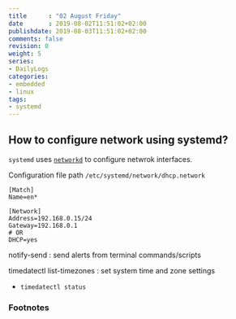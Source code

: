 ```yaml
---
title      : "02 August Friday"
date       : 2019-08-02T11:51:02+02:00
publishdate: 2019-08-03T11:51:02+02:00
comments: false
revision: 0
weight: 5
series:
- DailyLogs
categories:
- embedded
- linux
tags:
- systemd
---
```


## How to configure network using systemd?

`systemd` uses [`networkd`](https://en.wikipedia.org/wiki/Systemd#networkd) to configure netwrok interfaces.

Configuration file path `/etc/systemd/network/dhcp.network`

```
[Match]
Name=en*

[Network]
Address=192.168.0.15/24
Gateway=192.168.0.1
# OR
DHCP=yes
```

notify-send
: send alerts from terminal commands/scripts

timedatectl list-timezones
: set system time and zone settings
* `timedatectl status`


### Footnotes

[^1]: https://www.freedesktop.org/software/systemd/man/systemd.network.html
[^2]:
